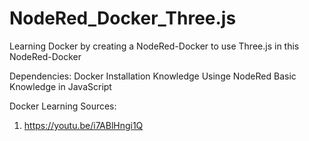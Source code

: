 # NodeRed_Docker_Three.js
Learning Docker by creating a NodeRed-Docker to use Three.js in this NodeRed-Docker

Dependencies:
Docker Installation
Knowledge Usinge NodeRed
Basic Knowledge in JavaScript

Docker Learning Sources:
1. https://youtu.be/i7ABlHngi1Q
